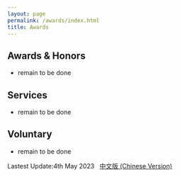 ```yaml
---
layout: page
permalink: /awards/index.html
title: Awards
---
```


## Awards & Honors

- remain to be done



## Services

- remain to be done

## Voluntary

- remain to be done



Lastest Update:4th May 2023 &nbsp; [中文版 (Chinese Version)](https://jinducheng.github.io/awards-zh/)
